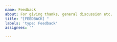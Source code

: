 ```yaml
---
name: Feedback
about: For giving thanks, general discussion etc.
title: "[FEEDBACK] "
labels: 'type: Feedback'
assignees: ''

---
```




